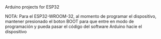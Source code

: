 Arduino projects for ESP32

NOTA: Para el ESP32-WROOM-32, al momento de programar el dispositivo, mantener presionado el boton BOOT para que entre en modo de programación y pueda pasar el código del software Arduino hacie el dispositivo

